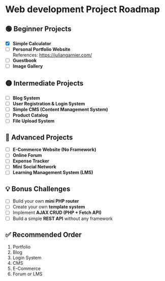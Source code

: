 # Web development Project Roadmap

## 🟢 Beginner Projects
- [x] **Simple Calculator**  
- [ ] **Personal Portfolio Website**  
    References: 
        https://juliangarnier.com/
- [ ] **Guestbook**  
- [ ] **Image Gallery**

## 🟡 Intermediate Projects
- [ ] **Blog System**  
- [ ] **User Registration & Login System**  
- [ ] **Simple CMS (Content Management System)**  
- [ ] **Product Catalog**  
- [ ] **File Upload System**

## 🔴 Advanced Projects
- [ ] **E-Commerce Website (No Framework)**  
- [ ] **Online Forum**  
- [ ] **Expense Tracker**  
- [ ] **Mini Social Network**  
- [ ] **Learning Management System (LMS)**

## 💡 Bonus Challenges
- [ ] Build your own **mini PHP router**  
- [ ] Create your own **template system**  
- [ ] Implement **AJAX CRUD (PHP + Fetch API)**  
- [ ] Build a simple **REST API** without any framework

## ✅ Recommended Order
1. Portfolio  
2. Blog  
3. Login System  
4. CMS  
5. E-Commerce  
6. Forum or LMS



